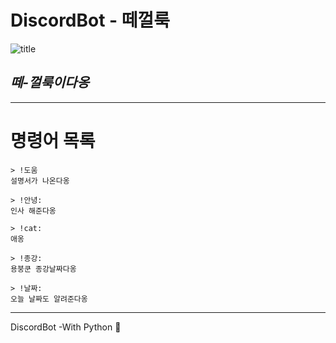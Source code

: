# DiscordBot - 떼껄룩


![title](https://raw.githubusercontent.com/VictoryJu/DiscordBot/master/img/떼껄룩.jpg)  
## ***떼-껄룩이다옹***

------------------

# 명령어 목록  
    > !도움  
    설명서가 나온다옹  

    > !안녕:  
    인사 해준다옹  

    > !cat:   
    애옹  

    > !종강:  
    용붕쿤 종강날짜다옹  

    > !날짜:  
    오늘 날짜도 알려준다옹  


----------------
DiscordBot -With Python 📡